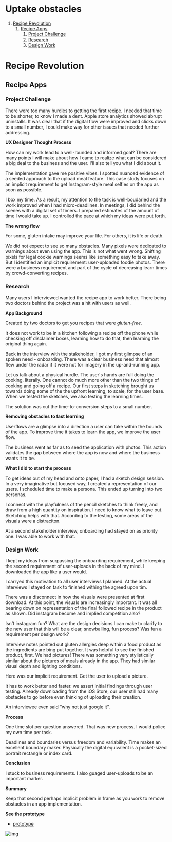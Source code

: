 # Uptake obstacles


1.  [Recipe Revolution](#org9e42916)
    1.  [Recipe Apps](#org8ff4521)
        1.  [Project Challenge](#org9fddb56)
        2.  [Research](#org66cbec4)
        3.  [Design Work](#org846c5ea)


<a id="org9e42916"></a>

# Recipe Revolution

<a id="org8ff4521"></a>

## Recipe Apps


<a id="org9fddb56"></a>

### Project Challenge

There were too many hurdles to getting the first recipe. I needed that
time to be shorter, to know I made a dent. Apple store analytics showed
abrupt uninstalls. It was clear that if the digital flow were improved
and clicks down to a small number, I could make way for other issues
that needed further addressing.

**UX Designer Thought Process**

How can my work lead to a well-rounded and informed goal? There are many
points I will make about how I came to realize what can be considered a
big deal to the business and the user. I'll also tell you what I did
about it.

The implementation gave me positive vibes. I spotted nuanced evidence of
a seeded approach to the upload meal feature. This case study focuses on
an implicit requirement to get Instagram-style meal selfies on the app
as soon as possible.

I box my time. As a result, my attention to the task is well-boudaried
and the work improved when I had micro-deadlines. In meetings, I did
behind the scenes with a digital set of timers. I prepared estimates of
the amount of time I would take up. I controlled the pace at which my
ideas were put forth.

**The wrong flow**

For some, gluten intake may improve your life. For others, it is life or
death.

We did not expect to see so many obstacles. Many pixels were dedicated
to warnings about even using the app. This is not what went wrong.
Shifting pixels for legal cookie warnings seems like something easy to
take away. But I identified an implicit requirement: user-uploaded
foodie photos. There were a business requirement and part of the cycle
of decreasing learn times by crowd-converting recipes.


<a id="org66cbec4"></a>

### Research

Many users I interviewed wanted the recipe app to work better. There
being two doctors behind the project was a hit with users as well.

**App Background**

Created by two doctors to get you recipes that were *gluten-free.*

It does not work to be in a kitchen following a recipe off the phone
while checking off disclaimer boxes, learning how to do that, then
learning the original thing again.

Back in the interview with the stakeholder, I got my first glimpse of an
spoken need - onboarding. There was a clear business need that almost
flew under the radar if it were not for imagery in the up-and-running
app.

Let us talk about a physical hurdle. The user's hands are full doing the
cooking, literally. One cannot do much more other than the two things of
cooking and going off a recipe. Our first steps in sketching brought us
towards doing some of the the upfront learning, to scale, for the user
base. When we tested the sketches, we also testing the learning times.

The solution was cut the time-to-conversion steps to a small number.

**Removing obstacles to fast learning**

Userflows are a glimpse into a direction a user can take within the
bounds of the app. To improve time it takes to learn the app, we improve
the user flow.

The business went as far as to seed the application with photos. This
action validates the gap between where the app is now and where the
business wants it to be.

**What I did to start the process**

To get ideas out of my head and onto paper, I had a sketch design
session. In a very imaginative but focused way, I created a
representation of our users. I scheduled time to make a persona. This
ended up turning into two personas.

I connect with the playfulness of the pencil sketches to think freely,
and draw from a high quantity on inspiration. I need to know what to
leave out. Sketching helps with that. According to the testing, some
areas of the visuals were a distraciton.

At a second stakeholder interview, onboarding had stayed on as priority
one. I was able to work with that.


<a id="org846c5ea"></a>

### Design Work

I kept my ideas from surpassing the onboarding requirement, while
keeping the second requirement of user-uploads in the back of my mind. I
downloaded the app like a user would.

I carryed this motivation to all user interviews I planned. At the
actual interviews I stayed on task to finished withing the agreed upon
tim.

There was a disconnect in how the visuals were presented at first
download. At this point, the visuals are increasingly important. It was
all bearing down on representation of the final followed recipe in the
product as shown. Did instagram become and implied competition also?

Isn't instagram fun? What are the design decisions I can make to clarify
to the new user that this will be a clear, snowballing, fun process? Was
fun a requirement per design work?

Interview notes pointed out gluten allergies deep within a food product
as the ingredients are bing put together. It was helpful to see the
finished product, first. We had pictures! There was something very
stylistically similar about the pictures of meals already in the app.
They had similar visual depth and lighting conditions.

Here was our implicit requirement. Get the user to upload a picture.

It has to work better and faster. we assert initial findings through
user testing. Already downloading from the iOS Store, our user still had
many obstacles to go before even thinking of uploading their creation.

An interviewee even said “why not just google it”.

**Process**

One time slot per question answered. That was new process. I would
police my own time per task.

Deadlines and boundaries versus freedom and variability. Time makes an
excellent boundary maker. Physically the digital equivalent is a
pocket-sized portrait rectangle or index card.

**Conclusion**

I stuck to business requirements. I also guaged user-uploads to be an
important marker.

**Summary**

Keep that second perhaps implicit problem in frame as you work to remove
obstacles in an app implementation.

**See the prototype**

-   [prototype](<https://xd.adobe.com/view/038ea04b-be9b-42a8-8b5a-e1c9f1537b96-56dd/?fullscreen>)

![img](https://assets.website-files.com/5d7d44d8cb34e48b799f7af4/6120490da671e23eccd6c1d5_drizzling.png)

